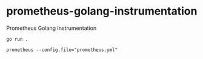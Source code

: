 # prometheus-golang-instrumentation
Prometheus Golang Instrumentation

```
go run .
```

```
prometheus --config.file="prometheus.yml"
```